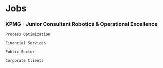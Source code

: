 # Jobs

### KPMG - Junior Consultant Robotics & Operational Excellence

`Process Optimization`

`Financial Services`

`Public Sector`

`Corporate Clients`